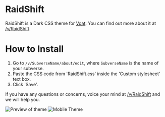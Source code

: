 # RaidShift
RaidShift is a Dark CSS theme for [Voat](https://voat.co). You can find out more about it at [/v/RaidShift](https://voat.co/v/RaidShift).


# How to Install

1. Go to `/v/SubverseName/about/edit`, where `SubverseName` is the name of your subverse.
2. Paste the CSS code from 'RaidShift.css' inside the 'Custom stylesheet' text box.
3. Click 'Save'.

If you have any questions or concerns, voice your mind at [/v/RaidShift](http://voat.co/v/RaidShift) and we will help you.

![](https://i.imgur.com/LSDyi1b.png "Preview of theme")
![](https://i.imgur.com/A378tiK.png "Mobile Theme")
